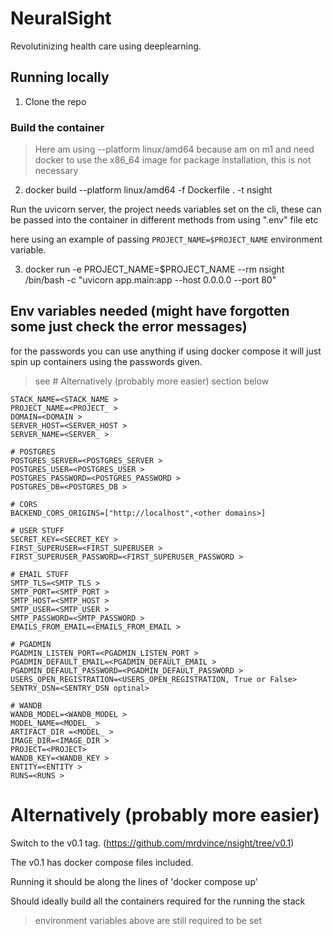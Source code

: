 # NeuralSight

Revolutinizing health care using deeplearning.

## Running locally

1. Clone the repo

### Build the container

> Here am using --platform linux/amd64 because am on m1 and need docker to use the x86_64 image for package installation, this is not necessary

2. docker build --platform linux/amd64 -f Dockerfile . -t nsight

Run the uvicorn server,
the project needs variables set on the cli, these can be passed into the container in different methods from using ".env" file etc

here using an example of passing `PROJECT_NAME=$PROJECT_NAME` environment variable.

3. docker run -e PROJECT_NAME=$PROJECT_NAME --rm nsight /bin/bash -c "uvicorn app.main:app --host 0.0.0.0 --port 80"

## Env variables needed (might have forgotten some just check the error messages)

for the passwords you can use anything if using docker compose it will just spin up containers using the passwords given.

> see # Alternatively (probably more easier) section below

```
STACK_NAME=<STACK_NAME >
PROJECT_NAME=<PROJECT_ >
DOMAIN=<DOMAIN >
SERVER_HOST=<SERVER_HOST >
SERVER_NAME=<SERVER_ >

# POSTGRES
POSTGRES_SERVER=<POSTGRES_SERVER >
POSTGRES_USER=<POSTGRES_USER >
POSTGRES_PASSWORD=<POSTGRES_PASSWORD >
POSTGRES_DB=<POSTGRES_DB >

# CORS
BACKEND_CORS_ORIGINS=["http://localhost",<other domains>]

# USER STUFF
SECRET_KEY=<SECRET_KEY >
FIRST_SUPERUSER=<FIRST_SUPERUSER >
FIRST_SUPERUSER_PASSWORD=<FIRST_SUPERUSER_PASSWORD >

# EMAIL STUFF
SMTP_TLS=<SMTP_TLS >
SMTP_PORT=<SMTP_PORT >
SMTP_HOST=<SMTP_HOST >
SMTP_USER=<SMTP_USER >
SMTP_PASSWORD=<SMTP_PASSWORD >
EMAILS_FROM_EMAIL=<EMAILS_FROM_EMAIL >

# PGADMIN
PGADMIN_LISTEN_PORT=<PGADMIN_LISTEN_PORT >
PGADMIN_DEFAULT_EMAIL=<PGADMIN_DEFAULT_EMAIL >
PGADMIN_DEFAULT_PASSWORD=<PGADMIN_DEFAULT_PASSWORD >
USERS_OPEN_REGISTRATION=<USERS_OPEN_REGISTRATION, True or False>
SENTRY_DSN=<SENTRY_DSN optinal>

# WANDB
WANDB_MODEL=<WANDB_MODEL >
MODEL_NAME=<MODEL_ >
ARTIFACT_DIR =<MODEL_ >
IMAGE_DIR=<IMAGE_DIR >
PROJECT=<PROJECT>
WANDB_KEY=<WANDB_KEY >
ENTITY=<ENTITY >
RUNS=<RUNS >
```

# Alternatively (probably more easier)

Switch to the v0.1 tag. (https://github.com/mrdvince/nsight/tree/v0.1)

The v0.1 has docker compose files included.

Running it should be along the lines of 'docker compose up'

Should ideally build all the containers required for the running the stack

> environment variables above are still required to be set

